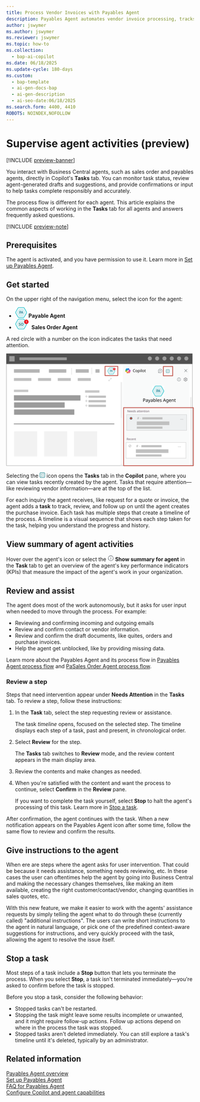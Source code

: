 ```yaml
---
title: Process Vendor Invoices with Payables Agent
description: Payables Agent automates vendor invoice processing, tracks tasks, and keeps you informed. Discover how to simplify your accounts payable process.
author: jswymer
ms.author: jswymer
ms.reviewer: jswymer
ms.topic: how-to
ms.collection:
  - bap-ai-copilot
ms.date: 06/18/2025
ms.update-cycle: 180-days
ms.custom:
  - bap-template
  - ai-gen-docs-bap
  - ai-gen-description
  - ai-seo-date:06/18/2025
ms.search.form: 4400, 4410
ROBOTS: NOINDEX,NOFOLLOW
---
```

# Supervise agent activities (preview)

[!INCLUDE [preview-banner](~/../shared-content/shared/preview-includes/preview-banner.md)]

You interact with Business Central agents, such as sales order and payables agents, directly in Copilot's **Tasks** tab. You can monitor task status, review agent-generated drafts and suggestions, and provide confirmations or input to help tasks complete responsibly and accurately.

The process flow is different for each agent. This article explains the common aspects of working in the **Tasks** tab for all agents and answers frequently asked questions.

[!INCLUDE [preview-note](~/../shared-content/shared/preview-includes/production-ready-preview-dynamics365.md)]
<!--[!INCLUDE [limited-public-preview](includes/limited-public-preview.md)]-->

## Prerequisites

The agent is activated, and you have permission to use it. Learn more in [Set up Payables Agent](payables-agent-setup.md).

## Get started

On the upper right of the navigation menu, select the icon for the agent:

- ![Shows Payables Agent icon.](media/payables-agent-activated-icon.png) **Payable Agent**
- ![Shows Sales Order Agent icon.](media/soa-activated-number-icon.png) **Sales Order Agent**

A red circle with a number on the icon indicates the tasks that need attention.

![Shows the agents task view with steps](media/payables-agent-tasks-pane.svg)

Selecting the ![Shows the task view icon](media/sot-task-view-icon.png) icon opens the **Tasks** tab in the **Copilot** pane, where you can view tasks recently created by the agent. Tasks that require attention&mdash;like reviewing vendor information&mdash;are at the top of the list.  

For each inquiry the agent receives, like request for a quote or invoice, the agent adds a **task** to track, review, and follow up on until the agent creates the purchase invoice. Each task has multiple steps that create a timeline of the process. A timeline is a visual sequence that shows each step taken for the task, helping you understand the progress and history.

## View summary of agent activities

Hover over the agent's icon or select the ![Show summary for Agent icon](media/soa-summary-icon.png) **Show summary for agent** in the **Task** tab to get an overview of the agent's key performance indicators (KPIs) that measure the impact of the agent's work in your organization.

## Review and assist

The agent does most of the work autonomously, but it asks for user input when needed to move through the process. For example:

- Reviewing and confirming incoming and outgoing emails
- Review and confirm contact or vendor information.
- Review and confirm the draft documents, like quites, orders and purchase invoices.
- Help the agent get unblocked, like by providing missing data.

Learn more about the Payables Agent and its process flow in [Payables Agent process flow](payables-agent.md#payables-agent-process-flow) and [PaSales Order Agent process flow](sales-order-agent.md#how-the-agent-processes-requests).

### Review a step

Steps that need intervention appear under **Needs Attention** in the **Tasks** tab. To review a step, follow these instructions:

1. In the **Task** tab, select the step requesting review or assistance.

   The task *timeline* opens, focused on the selected step. The timeline displays each step of a task, past and present, in chronological order.

1. Select **Review** for the step.

   The **Tasks** tab switches to **Review** mode, and the review content appears in the main display area.
1. Review the contents and make changes as needed.

1. When you're satisfied with the content and want the process to continue, select **Confirm** in the **Review** pane.

   If you want to complete the task yourself, select **Stop** to halt the agent's processing of this task. Learn more in [Stop a task](#stop-a-task).

After confirmation, the agent continues with the task. When a new notification appears on the Payables Agent icon after some time, follow the same flow to review and confirm the results.

<!--
## Modify invoices

During review, you might need to modify the vendor details or purchase document draft created by the agent, or when the agent requests assistance. When you select **Review**, the invoice opens for inspection. Make changes as needed, then select **Confirm** in the **Review** pane. The agent processes the purchas invoice document.

You also have the opportunity to modify a quote or order during the review step for an outgoing email. In this case, select **...** (More options) > **Discard step** on the step. This action stops the task temporarily to allow you to open the quote or order and makes changes and then resume the step.

![Shows the discard step action on a Sales Order Agent task.](media/soa-discard-step.png "Shows the discard step action on a Sales Order Agent task.")

> [!NOTE]
> **Discard step** is available only on review steps for outgoing emails.

After you make the changes, return to the **Tasks** tab, select one of the following options for resuming the task, and then select **Send**:

- **I have updated the quote** or **I have updated the order**: Select one of these options if you made changes to the quote or order. The agent generates a new PDF and email for the customer.
- **Just resume**: Select this option if you didn't change the quote or order. The agent doesn't generate a new quote or order and keeps the original email as before.  

![Shows the resume step action on a Sales Order Agent task.](media/soa-resume-step.png "Shows the resume step action on a Sales Order Agent task.")

If you change your mind while reviewing the outgoing message and decide to make more changes to the sales document, use the **Discard step** action to discard the email message generated by the agent. Then, update the sales document as needed and instruct the agent to create a new outgoing email with the updated attachment.
-->

<!-- ## Reviewing drafts from the Inbound E-Documents page

To understand how the Payables Agent drafted the purchase invoice document, you can also go directly to the **Inbound E-Documents** page and open a purchase document draft.  

Business Central helps you focus your review by highlighting the fields that benefit most from your attention, reducing the review effort and minimizing risk of inaccuracy.

Fields that are recommended for review display an [info] information icon.

When you select this icon or use the <kbd>Alt</kbd>+<kbd>I</kbd> keyboard shortcut on the field, Business Central reveals why the Payables Agent chose that specific field value. This information helps you determine whether a better value would be more appropriate. 

You can quickly replace or correct any fields that the Payables Agent didn’t quite get right. 

To complete the review and elevate the draft to a purchase invoice document, choose the **Finalize draft** action.

> [!IMPORTANT]
> Fields recommended for review are provided as a convenience, and you aren't required to inspect all of them. Always review the entire purchase document draft, especially if you're new to the Payables Agent and are learning the limitations of how the agent works with your data.

> [!NOTE]
> While reviewing a purchase document draft, you can't use Copilot’s Autofill feature.-->

## Give instructions to the agent

When ere are steps where the agent asks for user intervention. That could be because it needs assistance, something needs reviewing, etc. In these cases the user can oftentimes help the agent by going into Business Central and making the necessary changes themselves, like making an item available, creating the right customer/contact/vendor, changing quantities in sales quotes, etc.

With this new feature, we make it easier to work with the agents' assistance requests by simply telling the agent what to do through these (currently called) "additional instructions". The users can write short instructions to the agent in natural language, or pick one of the predefined context-aware suggestions for instructions, and very quickly proceed with the task, allowing the agent to resolve the issue itself.

## Stop a task

Most steps of a task include a **Stop** button that lets you terminate the process. When you select **Stop**, a task isn't terminated immediately&mdash;you're asked to confirm before the task is stopped.

Before you stop a task, consider the following behavior:

- Stopped tasks can't be restarted.
- Stopping the task might leave some results incomplete or unwanted, and it might require follow-up actions. Follow up actions depend on where in the process the task was stopped.
- Stopped tasks aren't deleted immediately. You can still explore a task's timeline until it's deleted, typically by an administrator.

## Related information

[Payables Agent overview](payables-agent.md)  
[Set up Payables Agent](payables-agent-setup.md)  
[FAQ for Payables Agent](faqs-payables-agent.md)  
[Configure Copilot and agent capabilities](enable-ai.md)  
